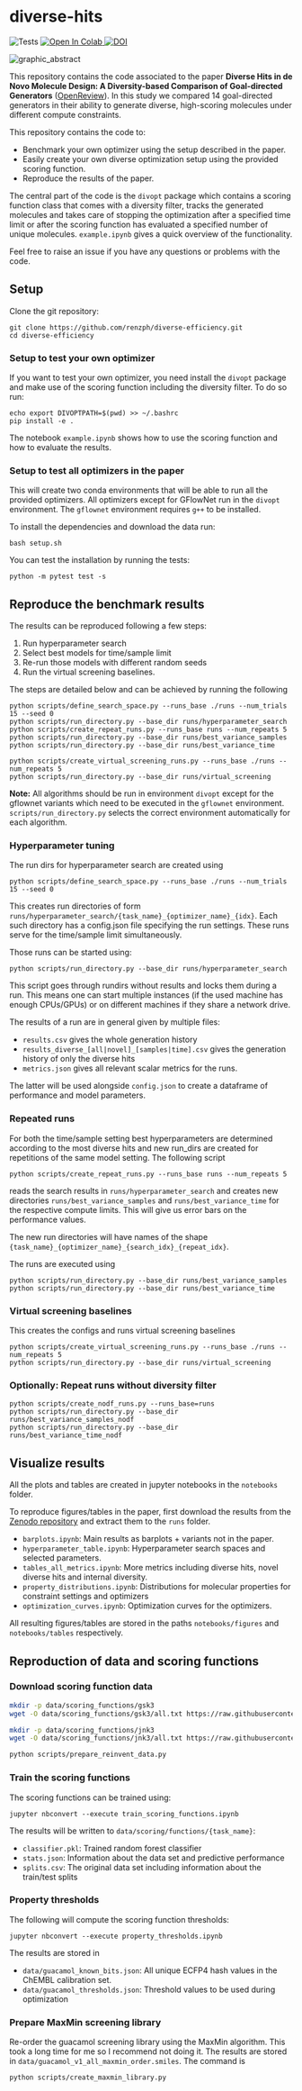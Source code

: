 # diverse-hits
![Tests](https://github.com/ml-jku/diverse-hits/actions/workflows/test_main.yml/badge.svg?branch=main)
<a target="_blank" href="https://colab.research.google.com/github/ml-jku/diverse-hits/blob/main/example.ipynb">
  <img src="https://colab.research.google.com/assets/colab-badge.svg" alt="Open In Colab"/>
</a>
[![DOI](https://zenodo.org/badge/DOI/10.5281/zenodo.11004835.svg)](https://doi.org/10.5281/zenodo.11004835)

![graphic_abstract](https://github.com/ml-jku/diverse-hits/blob/main/notebooks/figures/graphic_abstract.png?raw=true)

This repository contains the code associated to the paper
**Diverse Hits in de Novo Molecule Design: A Diversity-based Comparison of Goal-directed Generators** ([OpenReview](https://openreview.net/forum?id=YO3d6e0ahp)). In this study we compared 14 goal-directed generators in their ability to generate diverse, high-scoring molecules under different compute constraints.

This repository contains the code to:
- Benchmark your own optimizer using the setup described in the paper. 
- Easily create your own diverse optimization setup using the provided scoring function.
- Reproduce the results of the paper.

The central part of the code is the `divopt` package which contains a scoring function class that comes with a diversity filter, tracks the generated molecules and takes care of stopping the optimization after a specified time limit or after the scoring function has evaluated a specified number of unique molecules. `example.ipynb` gives a quick overview of the functionality.

Feel free to raise an issue if you have any questions or problems with the code.

## Setup
Clone the git repository:
```
git clone https://github.com/renzph/diverse-efficiency.git
cd diverse-efficiency
```

### Setup to test your own optimizer
If you want to test your own optimizer, you need install the `divopt` package and make use of the scoring function including the diversity filter. To do so run:

```
echo export DIVOPTPATH=$(pwd) >> ~/.bashrc
pip install -e .
```
The notebook `example.ipynb` shows how to use the scoring function and how to evaluate the results.

### Setup to test all optimizers in the paper
This will create two conda environments that will be able to run all the provided optimizers.
All optimizers except for GFlowNet run in the `divopt` environment.
The `gflownet` environment requires `g++` to be installed. 

To install the dependencies and download the data run:
```
bash setup.sh
```

You can test the installation by running the tests:
```
python -m pytest test -s
```

## Reproduce the benchmark results
The results can be reproduced following a few steps:
1. Run hyperparameter search
2. Select best models for time/sample limit
3. Re-run those models with different random seeds
4. Run the virtual screening baselines. 

The steps are detailed below and can be achieved by running the following
```
python scripts/define_search_space.py --runs_base ./runs --num_trials 15 --seed 0
python scripts/run_directory.py --base_dir runs/hyperparameter_search
python scripts/create_repeat_runs.py --runs_base runs --num_repeats 5
python scripts/run_directory.py --base_dir runs/best_variance_samples
python scripts/run_directory.py --base_dir runs/best_variance_time

python scripts/create_virtual_screening_runs.py --runs_base ./runs --num_repeats 5
python scripts/run_directory.py --base_dir runs/virtual_screening
```

**Note:** All algorithms should be run in environment `divopt` except for the gflownet variants which need to be executed in the `gflownet` environment. `scripts/run_directory.py` selects the correct environment automatically for each algorithm.

### Hyperparameter tuning 
The run dirs for hyperparameter search are created using 
```
python scripts/define_search_space.py --runs_base ./runs --num_trials 15 --seed 0
```

This creates run directories of form `runs/hyperparameter_search/{task_name}_{optimizer_name}_{idx}`.
Each such directory has a config.json file specifying the run settings. 
These runs serve for the time/sample limit simultaneously.

Those runs can be started using:
```
python scripts/run_directory.py --base_dir runs/hyperparameter_search
```
This script goes through rundirs without results and locks them during a run. 
This means one can start multiple instances (if the used machine has enough CPUs/GPUs)
or on different machines if they share a network drive.

The results of a run are in general given by multiple files:
- `results.csv` gives the whole generation history
- `results_diverse_[all|novel]_[samples|time].csv` gives the generation history of only the diverse hits 
- `metrics.json` gives all relevant scalar metrics for the runs.

The latter will be used alongside `config.json` to create a dataframe of performance and 
model parameters.

### Repeated runs
For both the time/sample setting best hyperparameters are determined according to 
the most diverse hits and new run_dirs are created for repetitions of the same model setting.
The following script 

```
python scripts/create_repeat_runs.py --runs_base runs --num_repeats 5 
```

reads the search results in `runs/hyperparameter_search` and creates 
new directories `runs/best_variance_samples` and `runs/best_variance_time` for the respective compute limits. This will give us error bars on the performance values.

The new run directories will have names of the shape `{task_name}_{optimizer_name}_{search_idx}_{repeat_idx}`. 

The runs are executed using 
```
python scripts/run_directory.py --base_dir runs/best_variance_samples
python scripts/run_directory.py --base_dir runs/best_variance_time
```
### Virtual screening baselines
This creates the configs and runs virtual screening baselines
```
python scripts/create_virtual_screening_runs.py --runs_base ./runs --num_repeats 5
python scripts/run_directory.py --base_dir runs/virtual_screening
```

### Optionally: Repeat runs without diversity filter
```
python scripts/create_nodf_runs.py --runs_base=runs
python scripts/run_directory.py --base_dir runs/best_variance_samples_nodf  
python scripts/run_directory.py --base_dir runs/best_variance_time_nodf  
```


## Visualize results
All the plots and tables are created in jupyter notebooks in the `notebooks` folder.

To reproduce figures/tables in the paper, first download the results from the [Zenodo repository](https://doi.org/10.5281/zenodo.11004835) and extract them to the `runs` folder.


- `barplots.ipynb`: Main results as barplots + variants not in the paper.
- `hyperparameter_table.ipynb`: Hyperparameter search spaces and selected parameters.
- `tables_all_metrics.ipynb`: More metrics including diverse hits, novel diverse hits and internal diversity.
- `property_distributions.ipynb`: Distributions for molecular properties for constraint settings and optimizers
- `optimization_curves.ipynb`: Optimization curves for the optimizers.

All resulting figures/tables are stored in the paths  `notebooks/figures` and `notebooks/tables` respectively.

## Reproduction of data and scoring functions

### Download scoring function data
```bash
mkdir -p data/scoring_functions/gsk3
wget -O data/scoring_functions/gsk3/all.txt https://raw.githubusercontent.com/wengong-jin/multiobj-rationale/master/data/gsk3/all.txt

mkdir -p data/scoring_functions/jnk3
wget -O data/scoring_functions/jnk3/all.txt https://raw.githubusercontent.com/wengong-jin/multiobj-rationale/master/data/jnk3/all.txt

python scripts/prepare_reinvent_data.py
```

### Train the scoring functions
The scoring functions can be trained using:
```
jupyter nbconvert --execute train_scoring_functions.ipynb
``` 
The results will be written to `data/scoring/functions/{task_name}`:
- `classifier.pkl`: Trained random forest classifier 
- `stats.json`: Information about the data set and predictive performance
- `splits.csv`: The original data set including information about the train/test splits

### Property thresholds
The following will compute the scoring function thresholds:
```
jupyter nbconvert --execute property_thresholds.ipynb
```
The results are stored in 
- `data/guacamol_known_bits.json`: All unique ECFP4 hash values in the ChEMBL calibration set.
- `data/guacamol_thresholds.json`: Threshold values to be used during optimization


### Prepare MaxMin screening library
Re-order the guacamol screening library using the MaxMin algorithm. 
This took a long time for me so I recommend not doing it. The results are stored in `data/guacamol_v1_all_maxmin_order.smiles`.
The command is
```
python scripts/create_maxmin_library.py
```





